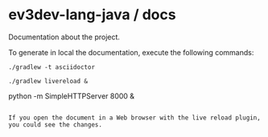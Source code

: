 # ev3dev-lang-java / docs

Documentation about the project.

To generate in local the documentation, execute the following commands:

```
./gradlew -t asciidoctor
```

```
./gradlew livereload & 
```
python -m SimpleHTTPServer 8000 &
```

If you open the document in a Web browser with the live reload plugin, you could see the changes.
